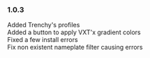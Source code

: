 ### 1.0.3
Added Trenchy's profiles  
Added a button to apply VXT'x gradient colors  
Fixed a few install errors  
Fix non existent nameplate filter causing errors

